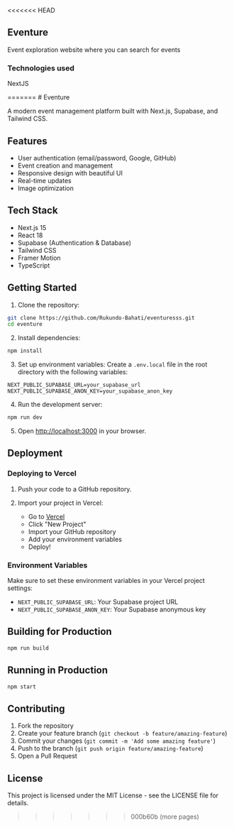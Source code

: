 <<<<<<< HEAD
## Eventure
<p>Event exploration website where you can search for events </p>
<h3>Technologies used</h3>
<p>NextJS</p>
=======
# Eventure

A modern event management platform built with Next.js, Supabase, and Tailwind CSS.

## Features

- User authentication (email/password, Google, GitHub)
- Event creation and management
- Responsive design with beautiful UI
- Real-time updates
- Image optimization

## Tech Stack

- Next.js 15
- React 18
- Supabase (Authentication & Database)
- Tailwind CSS
- Framer Motion
- TypeScript

## Getting Started

1. Clone the repository:
```bash
git clone https://github.com/Rukundo-Bahati/eventuresss.git
cd eventure
```

2. Install dependencies:
```bash
npm install
```

3. Set up environment variables:
Create a `.env.local` file in the root directory with the following variables:
```env
NEXT_PUBLIC_SUPABASE_URL=your_supabase_url
NEXT_PUBLIC_SUPABASE_ANON_KEY=your_supabase_anon_key
```

4. Run the development server:
```bash
npm run dev
```

5. Open [http://localhost:3000](http://localhost:3000) in your browser.

## Deployment

### Deploying to Vercel

1. Push your code to a GitHub repository.

2. Import your project in Vercel:
   - Go to [Vercel](https://vercel.com)
   - Click "New Project"
   - Import your GitHub repository
   - Add your environment variables
   - Deploy!

### Environment Variables

Make sure to set these environment variables in your Vercel project settings:

- `NEXT_PUBLIC_SUPABASE_URL`: Your Supabase project URL
- `NEXT_PUBLIC_SUPABASE_ANON_KEY`: Your Supabase anonymous key

## Building for Production

```bash
npm run build
```

## Running in Production

```bash
npm start
```

## Contributing

1. Fork the repository
2. Create your feature branch (`git checkout -b feature/amazing-feature`)
3. Commit your changes (`git commit -m 'Add some amazing feature'`)
4. Push to the branch (`git push origin feature/amazing-feature`)
5. Open a Pull Request

## License

This project is licensed under the MIT License - see the LICENSE file for details.
>>>>>>> 000b60b (more pages)
